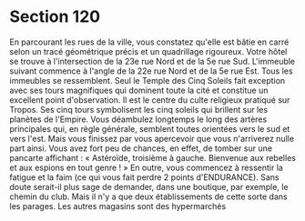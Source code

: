# Section 120

En parcourant les rues de la ville, vous constatez qu'elle est bâtie 
en carré selon un tracé géométrique précis et un quadrillage 
rigoureux. Votre hôtel se trouve à l'intersection de la 23e rue 
Nord et de la 5e rue Sud. L'immeuble suivant commence à l'angle 
de la 22e rue Nord et de la 5e rue Est. Tous les immeubles se 
ressemblent. Seul le Temple des Cinq Soleils fait exception avec 
ses tours magnifiques qui dominent toute la cité et constitue un 
excellent point d'observation. Il est le centre du culte religieux 
pratiqué sur Tropos. Ses cinq tours symbolisent les cinq soleils 
qui brillent sur les planètes de l'Empire. Vous déambulez 
longtemps le long des artères principales qui, en règle générale, 
semblent toutes orientées vers le sud et vers l'est. Mais vous 
finissez par vous apercevoir que vous n'arriverez nulle part ainsi. 
Vous avez fort peu de chances, en effet, de tomber sur une 
pancarte affichant : « Astéroïde, troisième à gauche. Bienvenue 
aux rebelles et aux espions en tout genre ! » En outre, vous 
commencez à ressentir la fatigue et la faim (ce qui vous fait 
perdre 2 points d'ENDURANCE). Sans doute serait-il plus sage 
de demander, dans une boutique, par exemple, le chemin du 
club. Mais il n'y a que deux établissements de cette sorte dans les 
parages. 
Les 
autres 
magasins 
sont 
des 
hypermarchés